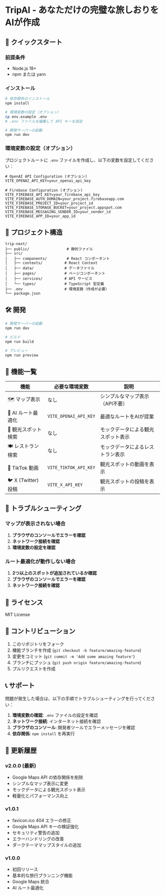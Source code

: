# TripAI - あなただけの完璧な旅しおりをAIが作成

## 🚀 クイックスタート

### 前提条件
- Node.js 18+ 
- npm または yarn

### インストール

```bash
# 依存関係のインストール
npm install

# 環境変数の設定（オプション）
cp env.example .env
# .env ファイルを編集して API キーを設定

# 開発サーバーの起動
npm run dev
```

### 環境変数の設定（オプション）

プロジェクトルートに `.env` ファイルを作成し、以下の変数を設定してください：

```env
# OpenAI API Configuration (オプション)
VITE_OPENAI_API_KEY=your_openai_api_key

# Firebase Configuration (オプション)
VITE_FIREBASE_API_KEY=your_firebase_api_key
VITE_FIREBASE_AUTH_DOMAIN=your_project.firebaseapp.com
VITE_FIREBASE_PROJECT_ID=your_project_id
VITE_FIREBASE_STORAGE_BUCKET=your_project.appspot.com
VITE_FIREBASE_MESSAGING_SENDER_ID=your_sender_id
VITE_FIREBASE_APP_ID=your_app_id
```

## 📁 プロジェクト構造

```
trip-next/
├── public/                 # 静的ファイル
├── src/
│   ├── components/         # React コンポーネント
│   ├── contexts/          # React Context
│   ├── data/              # データファイル
│   ├── pages/             # ページコンポーネント
│   ├── services/          # API サービス
│   └── types/             # TypeScript 型定義
├── .env                   # 環境変数（作成が必要）
└── package.json
```

## 🛠️ 開発

```bash
# 開発サーバーの起動
npm run dev

# ビルド
npm run build

# プレビュー
npm run preview
```

## 📝 機能一覧

| 機能 | 必要な環境変数 | 説明 |
|------|----------------|------|
| 🗺️ マップ表示 | なし | シンプルなマップ表示（API不要） |
| 🤖 AI ルート最適化 | `VITE_OPENAI_API_KEY` | 最適なルートをAIが提案 |
| 📍 観光スポット検索 | なし | モックデータによる観光スポット表示 |
| 🍽️ レストラン検索 | なし | モックデータによるレストラン表示 |
| 📱 TikTok 動画 | `VITE_TIKTOK_API_KEY` | 観光スポットの動画を表示 |
| 🐦 X (Twitter) 投稿 | `VITE_X_API_KEY` | 観光スポットの投稿を表示 |

## 🔧 トラブルシューティング

### マップが表示されない場合
1. **ブラウザのコンソールでエラーを確認**
2. **ネットワーク接続を確認**
3. **環境変数の設定を確認**

### ルート最適化が動作しない場合
1. **2つ以上のスポットが追加されているか確認**
2. **ブラウザのコンソールでエラーを確認**
3. **ネットワーク接続を確認**

## 📄 ライセンス

MIT License

## 🤝 コントリビューション

1. このリポジトリをフォーク
2. 機能ブランチを作成 (`git checkout -b feature/amazing-feature`)
3. 変更をコミット (`git commit -m 'Add some amazing feature'`)
4. ブランチにプッシュ (`git push origin feature/amazing-feature`)
5. プルリクエストを作成

## 📞 サポート

問題が発生した場合は、以下の手順でトラブルシューティングを行ってください：

1. **環境変数の確認**: `.env` ファイルの設定を確認
2. **ネットワーク接続**: インターネット接続を確認
3. **ブラウザのコンソール**: 開発者ツールでエラーメッセージを確認
4. **依存関係**: `npm install` を再実行

## 🔄 更新履歴

### v2.0.0 (最新)
- Google Maps API の依存関係を削除
- シンプルなマップ表示に変更
- モックデータによる観光スポット表示
- 軽量化とパフォーマンス向上

### v1.0.1
- favicon.ico 404 エラーの修正
- Google Maps API キーの検証強化
- セキュリティ警告の追加
- エラーハンドリングの改善
- ダークテーママップスタイルの追加

### v1.0.0
- 初回リリース
- 基本的な旅行プランニング機能
- Google Maps 統合
- AI ルート最適化